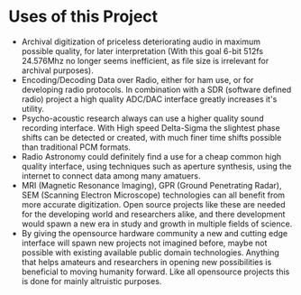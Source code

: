# Uses of this Project #

  * Archival digitization of priceless deteriorating audio in maximum possible quality, for later interpretation (With this goal 6-bit 512fs 24.576Mhz no longer seems inefficient, as file size is irrelevant for archival purposes).
  * Encoding/Decoding Data over Radio, either for ham use, or for developing radio protocols. In combination with a SDR (software defined radio) project a high quality ADC/DAC interface greatly increases it's utility.
  * Psycho-acoustic research always can use a higher quality sound recording interface. With High speed Delta-Sigma the slightest phase shifts can be detected or created, with much finer time shifts possible than traditional PCM formats.
  * Radio Astronomy could definitely find a use for a cheap common high quality interface, using techniques such as aperture synthesis, using the internet to connect data among many amatuers.
  * MRI (Magnetic Resonance Imaging), GPR (Ground Penetrating Radar), SEM (Scanning Electron Microscope) technologies can all benefit from more accurate digitization. Open source projects like these are needed for the developing world and researchers alike, and there development would spawn a new era in study and growth in multiple fields of science.
  * By giving the opensource hardware community a new and cutting edge interface will spawn new projects not imagined before, maybe not possible with existing available public domain technologies. Anything that helps amateurs and researchers in opening new possibilities is beneficial to moving humanity forward. Like all opensource projects this is done for mainly altruistic purposes.

